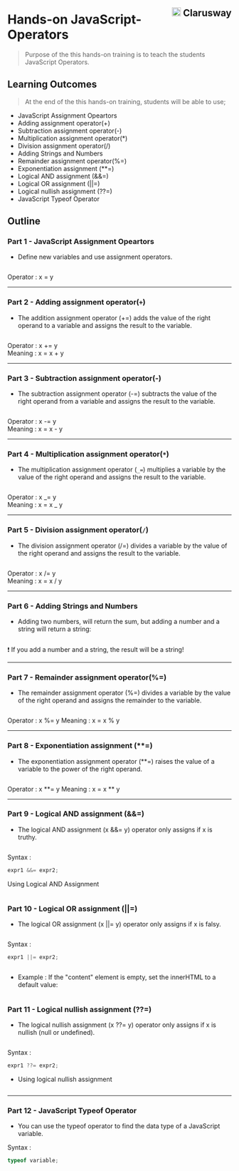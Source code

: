 <h2 style="float:right;"><img src="https://secure.meetupstatic.com/photos/event/3/1/b/9/600_488352729.jpeg" width="20px"> Clarusway</h2>

# Hands-on JavaScript-Operators

> Purpose of the this hands-on training is to teach the students JavaScript Operators.

## Learning Outcomes

> At the end of the this hands-on training, students will be able to use;

- JavaScript Assignment Opeartors
- Adding assignment operator(+)
- Subtraction assignment operator(-)
- Multiplication assignment operator(\*)
- Division assignment operator(/)
- Adding Strings and Numbers
- Remainder assignment operator(%=)
- Exponentiation assignment (\*\*=)
- Logical AND assignment (&&=)
- Logical OR assignment (||=)
- Logical nullish assignment (??=)
- JavaScript Typeof Operator

## Outline

### Part 1 - JavaScript Assignment Opeartors

- Define new variables and use assignment operators.

```js

```

Operator : x = y

---

### Part 2 - Adding assignment operator(`+`)

- The addition assignment operator (+=) adds the value of the right operand to a variable and assigns the result to the variable.

```js

```

Operator : x += y  
Meaning : x = x + y

---

### Part 3 - Subtraction assignment operator(-)

- The subtraction assignment operator (-=) subtracts the value of the right operand from a variable and assigns the result to the variable.

```js

```

Operator : x -= y  
Meaning : x = x - y

---

### Part 4 - Multiplication assignment operator(`*`)

>

- The multiplication assignment operator (`_=`) multiplies a variable by the value of the right operand and assigns the result to the variable.

```js

```

Operator : x _= y  
Meaning : x = x _ y

---

### Part 5 - Division assignment operator(`/`)

>

- The division assignment operator (/=) divides a variable by the value of the right operand and assigns the result to the variable.

```js

```

Operator : x /= y  
Meaning : x = x / y

---

### Part 6 - Adding Strings and Numbers

>

- Adding two numbers, will return the sum, but adding a number and a string will return a string:

```js

```

&#10071; If you add a number and a string, the result will be a string!

---

### Part 7 - Remainder assignment operator(%=)

>

- The remainder assignment operator (%=) divides a variable by the value of the right operand and assigns the remainder to the variable.

```js

```

Operator : x %= y
Meaning : x = x % y

---

### Part 8 - Exponentiation assignment (\*\*=)

>

- The exponentiation assignment operator (\*\*=) raises the value of a variable to the power of the right operand.

```js

```

Operator : x **= y
Meaning : x = x ** y

---

### Part 9 - Logical AND assignment (&&=)

>

- The logical AND assignment (x &&= y) operator only assigns if x is truthy.

```js

```

Syntax :

```js
expr1 &&= expr2;
```

Using Logical AND Assignment

```js

```

### Part 10 - Logical OR assignment (||=)

>

- The logical OR assignment (x ||= y) operator only assigns if x is falsy.

```js

```

Syntax :

```js
expr1 ||= expr2;
```

```js

```

- Example : If the "content" element is empty, set the innerHTML to a default value:

```js

```

### Part 11 - Logical nullish assignment (??=)

>

- The logical nullish assignment (x ??= y) operator only assigns if x is nullish (null or undefined).

```js

```

Syntax :

```js
expr1 ??= expr2;
```

- Using logical nullish assignment

```js

```

---

### Part 12 - JavaScript Typeof Operator

>

- You can use the typeof operator to find the data type of a JavaScript variable.

Syntax :

```js
typeof variable;
```

```js

```
